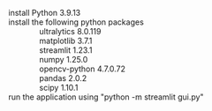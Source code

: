 install Python 3.9.13 <br> 
install the following python packages<br>
        &emsp;&emsp;&emsp;&emsp;ultralytics           8.0.119<br> 
	 &emsp;&emsp;&emsp;&emsp;matplotlib            3.7.1<br> 
	 &emsp;&emsp;&emsp;&emsp;streamlit             1.23.1<br> 
	 &emsp;&emsp;&emsp;&emsp;numpy                 1.25.0<br> 
	 &emsp;&emsp;&emsp;&emsp;opencv-python         4.7.0.72<br> 
	 &emsp;&emsp;&emsp;&emsp;pandas                2.0.2<br> 
	 &emsp;&emsp;&emsp;&emsp;scipy                 1.10.1<br> 
run the application using "python -m streamlit gui.py" 
